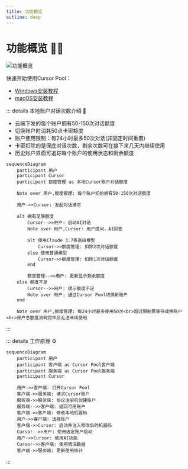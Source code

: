 ```yaml
---
title: 功能概览
outline: deep
---
```


# 功能概览 :swimming_man:

![功能概览](/assets/guide/introduction/intro-guide.png)

快速开始使用Cursor Pool：
- [Windows安装教程](/guide/windows/installation)
- [macOS安装教程](/guide/macos/installation)

::: details 本地账户对话次数介绍 :speech_balloon:
* 云端下发的每个账户拥有50-150次对话额度
* 切换账户时消耗50点卡密额度
* 账户使用限制：每24小时最多50次对话(非固定时间重置)
* 卡密扣除的是保底对话次数，剩余次数可在接下来几天内继续使用
* 历史账户界面可追踪每个账户的使用状态和剩余额度

```mermaid
sequenceDiagram
    participant 用户
    participant Cursor
    participant 额度管理 as 本地Cursor账户对话额度

    Note over 用户,额度管理: 每个账户初始拥有50-150次对话额度

    用户->>Cursor: 发起对话请求

    alt 拥有足够额度
        Cursor-->>用户: 启动AI对话
        Note over 用户,Cursor: 用户提问，AI回答
        
        alt 使用Claude 3.7等高级模型
            Cursor->>额度管理: 扣除2次对话额度
        else 使用普通模型
            Cursor->>额度管理: 扣除1次对话额度
        end
        
        额度管理-->>用户: 更新显示剩余额度
    else 额度不足
        Cursor-->>用户: 提示额度不足
        Note over 用户: 通过Cursor Pool切换新账户
    end

    Note over 用户,额度管理: 每24小时最多使用50次<br>超过限制需等待或换账户<br>账户总额度消耗完毕后无法继续使用
```
:::

::: details 工作原理 :gear:
```mermaid
sequenceDiagram
    participant 用户
    participant 客户端 as Cursor Pool客户端
    participant 服务端 as Cursor Pool服务端
    participant Cursor

    用户->>客户端: 打开Cursor Pool
    客户端->>服务端: 请求Cursor账户
    服务端->>服务端: 协议注册机创建账户
    服务端-->>客户端: 返回可用账户
    客户端->>客户端: 修改本地机器码
    用户->>客户端: 选择账户
    客户端->>Cursor: 启动并注入修改后的机器码
    Cursor-->>用户: 使用选定账户启动
    用户->>Cursor: 使用AI功能
    Cursor->>客户端: 使用情况数据
    客户端->>服务端: 更新使用统计
```
:::
